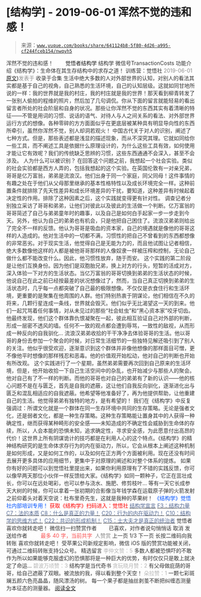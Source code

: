# [结构学] - 2019-06-01 浑然不觉的违和感！

> 来源：[`www.yuque.com/books/share/641124b8-5f80-4d26-a995-cf244fceb154/nwqyh5`](https://www.yuque.com/books/share/641124b8-5f80-4d26-a995-cf244fceb154/nwqyh5)

<ne-p id="520f42f3293818f927861ebbd5b15da4_p_0" data-lake-id="520f42f3293818f927861ebbd5b15da4_p_0"><ne-text id="uf75d281d" style="color: rgb(51, 51, 51);">浑然不觉的违和感！</ne-text></ne-p> <ne-p id="09c464228a0b2befb82bc5541445d56f" data-lake-id="09c464228a0b2befb82bc5541445d56f"><ne-text id="u778f103e" ne-fontsize="12" style="color: rgb(255, 255, 255);">原创</ne-text><ne-text id="u6acb0768" ne-fontsize="14">觉悟者</ne-text><ne-text id="u1693b44c" ne-fontsize="14">结构学</ne-text></ne-p> <ne-p id="1a1304b7cf1c4802834cfbc0f301c700" data-lake-id="1a1304b7cf1c4802834cfbc0f301c700"><ne-text id="u8e49bea5" ne-fontsize="14" ne-bold="true" style="color: rgb(51, 51, 51);">结构学</ne-text></ne-p> <ne-p id="3ba99335ec6ed76bc353d5a83bc86a48" data-lake-id="3ba99335ec6ed76bc353d5a83bc86a48"><ne-text id="uaf484713" ne-fontsize="14" style="color: rgb(51, 51, 51);">微信号</ne-text><ne-text id="u5eee9467" ne-fontsize="14" style="color: rgb(51, 51, 51);">TransactionCosts</ne-text></ne-p> <ne-p id="f25fc4c42967c5626328ebc5307f184b" data-lake-id="f25fc4c42967c5626328ebc5307f184b"><ne-text id="u582106a6" ne-fontsize="14" style="color: rgb(51, 51, 51);">功能介绍</ne-text><ne-text id="u347b306f" ne-fontsize="14" style="color: rgb(51, 51, 51);">《结构学》：生命体在其生存结构中的求存之道！ 训练营：觉悟社</ne-text></ne-p> <ne-p id="f40af967c77717a0d19d13e8edbd750c" data-lake-id="f40af967c77717a0d19d13e8edbd750c"><ne-text id="u1fb343bd" style="color: rgb(140, 140, 140);">2019-06-01</ne-text>[<ne-text id="uee0a534a" ne-fontsize="14">原文</ne-text>](https://mp.weixin.qq.com/s?__biz=MzIzMDYwOTM0Mg==&mid=2247484048&idx=1&sn=113b2d252266d9ccf43ad74c2208fdcc&chksm=e8b19a41dfc613573505af03a9b35b9712bbb3e729cfbbe983689568a0dba72f7653d1be71e1#rd))<ne-text id="uf219a9db" ne-fontsize="14" style="color: rgb(140, 140, 140);">发表于</ne-text></ne-p> <ne-p id="ec81483c150fa94d2779920a7deca46c" data-lake-id="ec81483c150fa94d2779920a7deca46c"><ne-text id="u8676f1a5" style="color: rgb(51, 51, 51);">收录于合集</ne-text></ne-p> <ne-p id="220a7801f0d871669f586b383c3ff3fa" data-lake-id="220a7801f0d871669f586b383c3ff3fa"><ne-text id="ubc678074" ne-bold="true" style="color: rgb(51, 51, 51);">生活中绝大多数的人对外部世界的认知，对别人的看法其实都是基于自己的视角，自己熟悉的生活环境，自己的认知层级。</ne-text><ne-text id="u6406e82d" style="color: rgb(51, 51, 51);">这就如同甘地所说的一样：我的世界就是我的村庄，我的村庄就是我的世界！那天看到柳青转发了一张别人偷拍的程维的照片，然后加了几句调侃。你从下面的留言就能轻易的看出留言者所处的社会阶层和自身的状况。那些让你浑然不觉的东西其实有着清晰的特征——不管是用词的习惯、说话的语气、对待人与人之间关系的看法、对外部世界运行方式的想像。各种零碎的方方面面似乎在更底层被某种具有明显导向性的东西所牵引，虽然你浑然不觉，别人却洞若观火！</ne-text></ne-p> <ne-p id="24d193888a18b998d5abc04bfc87bc35" data-lake-id="24d193888a18b998d5abc04bfc87bc35"><ne-text id="u406ff0e1" style="color: rgb(51, 51, 51);">中国古代关于对人的识别，阐述了七种方式。但是，那些表述都是浅显的描述现象，而从不深究其理。它就如同给你一些工具，而不阐述工具是依据什么原理设计的，为什么这些工具有效，如何使用才能让它有效呢？我们的传统缺乏思辨的习惯，这些东西通通不会深入，甚至不会涉及。</ne-text></ne-p> <ne-p id="196452eee7372dda6546b1d9b6258c41" data-lake-id="196452eee7372dda6546b1d9b6258c41"><ne-text id="ub694abdc" style="color: rgb(51, 51, 51);">人为什么可以被识别？ 在回答这个问题之前，我想起一个社会实验。类似的社会实验都是西方人弄的，包括我想起的这个实验。在英国伦敦有一对亲兄弟，哥哥是亿万富翁，弟弟是流浪汉。他们出身于同一个家庭，同父同母！这件事情的有趣之处在于他们从父母那里继承的基本性格特性以及成长环境完全一样。这种前置条件就排除了先天性差异和成长环境差异的干扰，要知道，这种差异有时候起着决定性的作用。排除了这种因素之后，这个实践就变得更有针对性。</ne-text></ne-p> <ne-p id="3be75afefe486d454e55b6689fc5ce17" data-lake-id="3be75afefe486d454e55b6689fc5ce17"><ne-text id="ucdeb7b6a" style="color: rgb(51, 51, 51);">调查记者分别独立采访了哥哥和弟弟，让他们对彼此以及彼此的生活做一个判断。亿万富翁的哥哥简述了自己与弟弟童年时的趣事，以及自己是如何白手起家一步一步走到今天。另外，他认为自己的弟弟也有机会，只是他把自己困住了。流浪汉弟弟则给出了完全不一样的反馈。他认为哥哥是吸血的资本家，自己的境遇就是像他的哥哥这样的人造成的。他对生活中的一切都不满，习惯性的把自己不曾看到的东西都想像的非常恶劣。对于现实生活，他觉得自己是无能为力的，而且他试图让记者相信，绝大多数像他这样的人都是被他哥哥那样的人像奴隶一样被压榨和控制，无论自己做什么都不能改变什么。因此，他习惯性放弃，随于而安。</ne-text></ne-p> <ne-p id="36141ad746aff5e7bfae1591305fab27" data-lake-id="36141ad746aff5e7bfae1591305fab27"><ne-text id="uecf1c2fd" style="color: rgb(51, 51, 51);">这个实践的第二阶段是让他们互换身份。因为他们是双胞胎兄弟，换上对方的行头，短暂的活成对方，深入体验一下对方的生活状态。当亿万富翁的哥哥切换到弟弟的生活状态的时候，他说自己在此之前已经按最差的状况想像过了，然而，当自己真正切换到弟弟的生活状态时，几乎每一点都突破了自己最的极限想像。不仅仅是衣食住行和生活环境，更重要的是聚集在他周围的人群。他们特别热衷于阴谋论，他们相信在不久的将来，几颗行星连成一条线，世界就会毁灭。他们似乎无比渴望这一天的到来。他们一起咒骂着任何事情，对从未见过的那些“社会蛀虫”和“黑心资本家”咬牙切齿。他最终发现，他们这个群体靠仇恨凝聚在一起，彼此相互验证自己对外部的判断，形成一层密不透风的墙。任何不一致的观点都会遭到辱骂，一致性的敌视，从而形成一种反向的自我驯化…</ne-text></ne-p> <ne-p id="be9c6bceff7e330efe2de197faf954d2" data-lake-id="be9c6bceff7e330efe2de197faf954d2"><ne-text id="uc01c31f2" style="color: rgb(51, 51, 51);">流浪汉弟弟收拾的干干净净去体验哥哥的生活。他以哥哥的身份去参加一个聚会的时候，对日常生活细节的一些独特见解还吸引到了别人的关注。他似乎很受欢迎，逐渐意识到这个群体并非像他想像的那样面目可憎，更不像他平时想像的那样残忍和恶毒。他的价值观开始松动，他对自己的判断也开始有所改观。</ne-text></ne-p> <ne-p id="7044c8fe16f01ab56cbcbb7653fd8e13" data-lake-id="7044c8fe16f01ab56cbcbb7653fd8e13"><ne-text id="u19dc0418" style="color: rgb(51, 51, 51);">这个实践进行了一个星期，虽然弟弟需要再次回到自己原来的生活环境，但是，他开始收拾一下自己生活空间中的杂乱，也开始减少与那些人的聚会。他对自己有了不一样的判断。而他的哥哥也对自己的弟弟有了新的认识——他的核心问题不是在与匮乏，首先是自我的遮蔽，这让他们自我反向驯化，逐渐进化出与匮乏和混乱相适应的自我遮蔽。他希望等他准备好了，再为他提供帮助，让他重建自己的生活。他觉得弟弟有独特的地方，是有希望的！</ne-text></ne-p> <ne-p id="7eb656b7f9807cfbb3569ad1de3c8524" data-lake-id="7eb656b7f9807cfbb3569ad1de3c8524"><ne-text id="uf0abacf9" style="color: rgb(51, 51, 51);">我们在《结构学》中反复强调过：所谓文化就是一个群体在同一生存环境中共同的生存策略。无论是强者文化，还是弱者文化，都是一种生存策略。这种生存策略能让置身其中的人获得一种确定性，继而获得某种畸形的安全感——未知造成的不确定性会威胁到生命体的存续，所以，人会本能的恐惧未知，追求确定性，寻求安全感，为此愿意付出高昂的代价！这世界上所有阴谋诡计的技巧都是在利用人心的这个特点。《结构学》的精神结构研究的是生命体求存行为的内在驱动力，所以，它会从根本上阐述这种机制是如何形成，又是如何工作的，以及如何在正方两个方面被利用。现在还没有时间去展开更多具体的应用细节，更集中于对原理的阐述和对整个体系的提炼。</ne-text></ne-p> <ne-p id="2e0ebbca2dabf6777d373e90612e1422" data-lake-id="2e0ebbca2dabf6777d373e90612e1422"><ne-text id="u2efe48b4" style="color: rgb(51, 51, 51);">如果你有好的问题可以到觉悟社里提出来，如果你利用原理有了不错的实践反馈，你可以像早两天那位小伙伴一样反馈给大家。《结构学》如同一颗种子，它正在茁壮成长，你可以在远处喝彩，也可以参与浇水、施肥、修剪枝叶… 等有一天它长成参天大树的时候，你可以拿着一张初期的合影像当年钱学森在运载原子弹的火箭发射之前仰着头对着天空说：</ne-text><ne-text id="uec4172d1" ne-bold="true" style="color: rgb(51, 51, 51);">杜布里奇先生，这就是我种的苹果树！</ne-text></ne-p> <ne-p id="b6c00829c09699235c9812bb8ec1e855" data-lake-id="b6c00829c09699235c9812bb8ec1e855" ne-alignment="center"><ne-text id="u3930a46d" ne-fontsize="13" style="color: rgb(0, 82, 255);">《结构学》觉悟社内部培训专用！</ne-text></ne-p> <ne-p id="2273bc363df4ad02ca7cdce3fcb3b1b1" data-lake-id="2273bc363df4ad02ca7cdce3fcb3b1b1" ne-alignment="center"><ne-text id="ua8b9eeae" style="color: rgb(255, 0, 0);">获取《结构学》扫码进入：</ne-text><ne-text id="u49eed6f9" ne-bold="true" style="color: rgb(255, 0, 0);">觉悟社</ne-text></ne-p>  <ne-p id="ee5535ff422dd84e488bbae9849740f5" data-lake-id="ee5535ff422dd84e488bbae9849740f5" ne-alignment="center"><ne-card data-card-name="image" data-card-type="inline" id="iWHFJ" data-event-boundary="card" style="color: rgb(51, 51, 51);"><ne-p id="d2302193daddb435c54be8b1d67f6059" data-lake-id="d2302193daddb435c54be8b1d67f6059" ne-alignment="left">[<ne-text id="u7e92d67f" style="color: rgb(87, 107, 149);">结构学宣言</ne-text>](http://mp.weixin.qq.com/s?__biz=MzIzMDYwOTM0Mg==&mid=2247484028&idx=1&sn=f823dfc5d845df69d603c997c5aec266&chksm=e8b19aaddfc613bb9364d3d15bd27295c3e9669ca0c06b63d3ffa1c84bc27d49ef9e8f911632&scene=21#wechat_redirect)</ne-p> <ne-p id="bc8d3dee2ae0d666ca7d7e956dcc1f7e" data-lake-id="bc8d3dee2ae0d666ca7d7e956dcc1f7e" ne-alignment="left">[<ne-text id="uabf85db2" style="color: rgb(87, 107, 149);">F3：结构力量</ne-text>](http://mp.weixin.qq.com/s?__biz=MzIzMDYwOTM0Mg==&mid=2247483942&idx=1&sn=53a6cd726a0ea5e93ef015690fa25d3b&chksm=e8b19af7dfc613e1f5509b8cebb677a6aa963a98b47438c54e89a8979374e794372cb1f0fe84&scene=21#wechat_redirect)</ne-p> <ne-p id="b024948aa8b99827dc8db854ac04523c" data-lake-id="b024948aa8b99827dc8db854ac04523c" ne-alignment="left">[<ne-text id="ub5df0906" style="color: rgb(87, 107, 149);">C7：法的本质</ne-text>](http://mp.weixin.qq.com/s?__biz=MzIzMDYwOTM0Mg==&mid=2247484032&idx=1&sn=70f269d50aa7ff50593af5a17e487509&chksm=e8b19a51dfc6134755d2542dcb1d74c3afc53583d2ec8bbab1546eb913093a7584c0fe69f51b&scene=21#wechat_redirect)</ne-p> <ne-p id="63db205781426b0f23fb390ef31f9bdf" data-lake-id="63db205781426b0f23fb390ef31f9bdf" ne-alignment="left">[<ne-text id="ub300b6e5" style="color: rgb(87, 107, 149);">C8：什么是真正的力量！</ne-text>](http://mp.weixin.qq.com/s?__biz=MzIzMDYwOTM0Mg==&mid=2247483956&idx=1&sn=ccfa41292bc8b3a7d6c9b16106d38381&chksm=e8b19ae5dfc613f3c10d19d1f54ba5b829b60095e2d5d0c92f73406030ecbedb86e051440415&scene=21#wechat_redirect)</ne-p> <ne-p id="0a3413330879ea140bd3ca1d747d33ec" data-lake-id="0a3413330879ea140bd3ca1d747d33ec" ne-alignment="left">[<ne-text id="u1cfa5518" style="color: rgb(87, 107, 149);">C20：行为的内在驱动力！</ne-text>](http://mp.weixin.qq.com/s?__biz=MzIzMDYwOTM0Mg==&mid=2247484003&idx=1&sn=a62ddbccc64f9f19890c0dff9605b6f7&chksm=e8b19ab2dfc613a47b840d331bb9c43711798f5102681c0d1a06cb3996450c1d34bc8573b7e0&scene=21#wechat_redirect)</ne-p> <ne-p id="ae0ab7e4bad1fb1c6a93d42e11f25474" data-lake-id="ae0ab7e4bad1fb1c6a93d42e11f25474" ne-alignment="left">[<ne-text id="u007382df" style="color: rgb(87, 107, 149);">C10：结构学的思维方式！</ne-text>](http://mp.weixin.qq.com/s?__biz=MzIzMDYwOTM0Mg==&mid=2247484038&idx=1&sn=b4c75b6e0c6b063ea101552cff62c4e1&chksm=e8b19a57dfc6134135c6a9410249f5ce263b10a27765a2ee840d1af9edbac7ccc019de42346c&scene=21#wechat_redirect)</ne-p> <ne-p id="1234192d364cc54a1bde53b6acbfcccd" data-lake-id="1234192d364cc54a1bde53b6acbfcccd" ne-alignment="left">[<ne-text id="u3cdc9239" style="color: rgb(87, 107, 149);">C22：共识的形成机制！</ne-text>](http://mp.weixin.qq.com/s?__biz=MzIzMDYwOTM0Mg==&mid=2247484012&idx=1&sn=aa4edb3f0f574101c1ba43dfdf5475a4&chksm=e8b19abddfc613ab9f447a314cb4406313c87e2e1d0ea01fa56fd68ab94ddfcafeb8254e2821&scene=21#wechat_redirect)</ne-p> <ne-p id="b2ab16aa04dbd5acc0c9e2c99aa671db" data-lake-id="b2ab16aa04dbd5acc0c9e2c99aa671db" ne-alignment="left">[<ne-text id="u6caa8050" style="color: rgb(87, 107, 149);">C15：士大夫才是真正的统治者</ne-text>](http://mp.weixin.qq.com/s?__biz=MzIzMDYwOTM0Mg==&mid=2247483960&idx=1&sn=91978b70e123a7a6a57a3678d4b17e86&chksm=e8b19ae9dfc613ff1bd2aadb1504c0332942657d1fcb07f947b313ec1c123cc75b21b23f6e16&scene=21#wechat_redirect)</ne-p> <ne-p id="69680da2f3939854764794eb38401f21" data-lake-id="69680da2f3939854764794eb38401f21"><ne-text id="ubf0f3914" style="color: rgb(51, 51, 51);">觉悟者</ne-text></ne-p> <ne-p id="c9cd8c70e4a51d554ec9d7a12b09165a" data-lake-id="c9cd8c70e4a51d554ec9d7a12b09165a"><ne-text id="ua6a0ed7b" style="color: rgb(51, 51, 51);">喜欢你就转走吧！</ne-text></ne-p> <ne-p id="37bdd6d271ba70f657fb088fc340b39d" data-lake-id="37bdd6d271ba70f657fb088fc340b39d"><ne-text id="uf30615a4" ne-bold="true" style="color: rgb(51, 51, 51);">微信扫一扫赞赏作者</ne-text><ne-text id="uab63353c" ne-bold="true" style="color: rgb(255, 255, 255);">赞赏</ne-text></ne-p> <ne-p id="a95d86760d4da6ce90452149ba1e2a06" data-lake-id="a95d86760d4da6ce90452149ba1e2a06"><ne-text id="u5fae3064" style="color: rgb(51, 51, 51);">已喜欢，</ne-text><ne-text id="u4f51607d">对作者说句悄悄话</ne-text></ne-p> <ne-p id="7189aca2babe4301fd9aedff6d2c0539" data-lake-id="7189aca2babe4301fd9aedff6d2c0539"><ne-text id="u2cd3c5a0" style="color: rgb(51, 51, 51);">取消</ne-text></ne-p> <ne-p id="4d2f8ec63b5b6e9dcc870f2e9c35a49e" data-lake-id="4d2f8ec63b5b6e9dcc870f2e9c35a49e"><ne-text id="u6860f7bc" ne-fontsize="14" ne-bold="true" style="color: rgb(51, 51, 51);">发送给作者</ne-text></ne-p> <ne-p id="e19de605361657e51cbcb99a8900ec0b" data-lake-id="e19de605361657e51cbcb99a8900ec0b"><ne-text id="u0b9e55fa" ne-bold="true" style="color: rgb(255, 255, 255);">发送</ne-text></ne-p> <ne-p id="ef77ef0a1173756e8f6cda269ec138f6" data-lake-id="ef77ef0a1173756e8f6cda269ec138f6"><ne-text id="u959b0aaf" ne-fontsize="13" style="color: rgb(250, 81, 81);">最多 40 字，当前共字</ne-text></ne-p> <ne-p id="72200b933fcd6066038c6d421ae02480" data-lake-id="72200b933fcd6066038c6d421ae02480"><ne-text id="u61c64871" style="color: rgb(136, 136, 136);"> 人赞赏</ne-text></ne-p> <ne-p id="0a931da014ef113024029b89b3bd4ff3" data-lake-id="0a931da014ef113024029b89b3bd4ff3"><ne-text id="ubb0e99b0" style="color: rgb(51, 51, 51);">上一页</ne-text> <ne-text id="u0bfc89fd">1</ne-text><ne-text id="ud5785f4b" style="color: rgb(51, 51, 51);">/3 下一页</ne-text></ne-p> <ne-p id="a236ed5ab3ce07885c2138545a606dbf" data-lake-id="a236ed5ab3ce07885c2138545a606dbf"><ne-text id="uade63c06" style="color: rgb(51, 51, 51);">长按二维码向我转账</ne-text></ne-p> <ne-p id="da5d3ea592af46336a643a0035f0c9ad" data-lake-id="da5d3ea592af46336a643a0035f0c9ad"><ne-text id="u272be050" style="color: rgb(51, 51, 51);">喜欢你就转走吧！</ne-text></ne-p> <ne-p id="3379da11ded0bf1ca27fae5874084d9b" data-lake-id="3379da11ded0bf1ca27fae5874084d9b"><ne-text id="udbfc8a4d" style="color: rgb(51, 51, 51);">受苹果公司新规定影响，微信 iOS 版的赞赏功能被关闭，可通过二维码转账支持公众号。</ne-text></ne-p> <ne-h3 id="Xm87Z" data-lake-id="Xm87Z"><ne-heading-ext><ne-heading-anchor></ne-heading-anchor><ne-heading-fold></ne-heading-fold></ne-heading-ext><ne-heading-content><ne-text id="u44f105fe" ne-fontsize="16" style="color: rgb(51, 51, 51);">精选留言</ne-text></ne-heading-content></ne-h3>  <ne-p id="d47abf259697815988b9605ff4033195" data-lake-id="d47abf259697815988b9605ff4033195"><ne-card data-card-name="image" data-card-type="inline" id="VFcg3" data-event-boundary="card" style="color: rgb(51, 51, 51);"><ne-p id="22144fda5016b20867c07d3357469c1d" data-lake-id="22144fda5016b20867c07d3357469c1d"><ne-text id="u3ef802ee" style="color: rgb(179, 179, 179);">李仲文赞：5</ne-text></ne-p> <ne-p id="4a337434cb33569f64f71002e3c07652" data-lake-id="4a337434cb33569f64f71002e3c07652"><ne-text id="uebabc65f" style="color: rgb(51, 51, 51);">多数人都被恐惧吓的不敢作为所以如果能够克服虚幻的恐惧那将是一种巨大的优势，有时仅仅只是敢上就决定了命运...</ne-text></ne-p>  <ne-p id="533d2df6b546503baaef72f98b5c6f38" data-lake-id="533d2df6b546503baaef72f98b5c6f38"><ne-card data-card-name="image" data-card-type="inline" id="zugRy" data-event-boundary="card" style="color: rgb(51, 51, 51);"><ne-p id="0cd84568eb5e8c1925529397a565e08d" data-lake-id="0cd84568eb5e8c1925529397a565e08d"><ne-text id="ufd53b714" style="color: rgb(179, 179, 179);">碧波万顷赞：3</ne-text></ne-p> <ne-p id="0cd2aec95be1f9fd1c3e59d50466da60" data-lake-id="0cd2aec95be1f9fd1c3e59d50466da60"><ne-text id="u29cfd415" style="color: rgb(51, 51, 51);">结构学是当代奇书</ne-text></ne-p>  <ne-p id="8033039c1014757fdfefa7b36366669a" data-lake-id="8033039c1014757fdfefa7b36366669a"><ne-card data-card-name="image" data-card-type="inline" id="shjq0" data-event-boundary="card" style="color: rgb(51, 51, 51);"><ne-p id="32f7fdd1e400c3987e01dd5ff42addc5" data-lake-id="32f7fdd1e400c3987e01dd5ff42addc5"><ne-text id="ubd93913b" style="color: rgb(179, 179, 179);">贪玩晓月赞：2</ne-text></ne-p> <ne-p id="e5392adf6c89c929d737b0df2211093c" data-lake-id="e5392adf6c89c929d737b0df2211093c"><ne-text id="u3a132a4f" style="color: rgb(51, 51, 51);">有父母做庇荫的哥哥，给自己遮蔽了双眼。被流放的我，得以看到整个天空！</ne-text></ne-p>  <ne-p id="8b63c847493f4823558d04bd3f25898c" data-lake-id="8b63c847493f4823558d04bd3f25898c"><ne-card data-card-name="image" data-card-type="inline" id="s4hEd" data-event-boundary="card" style="color: rgb(51, 51, 51);"><ne-p id="51a22dfdf0e3d1ef7170e6f6d8536981" data-lake-id="51a22dfdf0e3d1ef7170e6f6d8536981"><ne-text id="uf0ce50bd" style="color: rgb(179, 179, 179);">朵拉赞：1</ne-text></ne-p> <ne-p id="ebe3d81cbd297381e7c5a9b5754fcd4a" data-lake-id="ebe3d81cbd297381e7c5a9b5754fcd4a"><ne-text id="ueee93f70" style="color: rgb(51, 51, 51);">一颗七彩斑斓五颜六色亮晶晶，随风漂汤的树。 每一个果子都是抽丝剥茧不断把纠缠态测量为本征态的测量器。</ne-text></ne-p> <ne-p id="a9254e885803357c386c8c1d73915ab0" data-lake-id="a9254e885803357c386c8c1d73915ab0">[<ne-text id="udd09237c">阅读全文</ne-text>](https://t.zsxq.com/bAyvbqj)</ne-p></ne-card></ne-p></ne-card></ne-p></ne-card></ne-p></ne-card></ne-p></ne-card></ne-p>